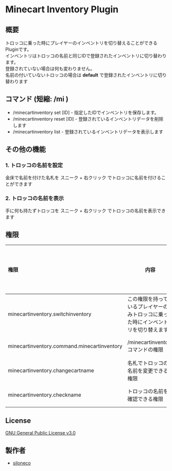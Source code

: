 # Minecart Inventory Plugin

## 概要
トロッコに乗った時にプレイヤーのインベントリを切り替えることができるPluginです。  
インベントリはトロッコの名前と同じIDで登録されたインベントリに切り替わります。  
登録されていない場合は何も変わりません。  
名前の付いていないトロッコの場合は **default** で登録されたインベントリに切り替わります  

## コマンド (短縮: /mi )
* /minecartinventory set [ID] - 指定したIDでインベントリを保存します。
* /minecartinventory reset [ID] - 登録されているインベントリデータを削除します
* /minecartinventory list - 登録されているインベントリデータを表示します  

## その他の機能
### 1. トロッコの名前を設定
金床で名前を付けた名札を スニーク + 右クリック でトロッコに名前を付けることができます
### 2. トロッコの名前を表示
手に何も持たずトロッコを スニーク + 右クリック でトロッコの名前を表示できます

## 権限
| 権限 | 内容 | デフォルト値 |
|:-----------|------------|------------:|
| minecartinventory.switchinventory | この権限を持っているプレイヤーのみトロッコに乗った時にインベントリを切り替えます | 全員 |
| minecartinventory.command.minecartinventory | /minecartinventoryコマンドの権限 | OPのみ |
| minecartinventory.changecartname | 名札でトロッコの名前を変更できる権限 | OPのみ |
| minecartinventory.checkname | トロッコの名前を確認できる権限 | OPのみ |

## License
[GNU General Public License v3.0](LICENSE)

## 製作者

* [siloneco](https://github.com/siloneco)